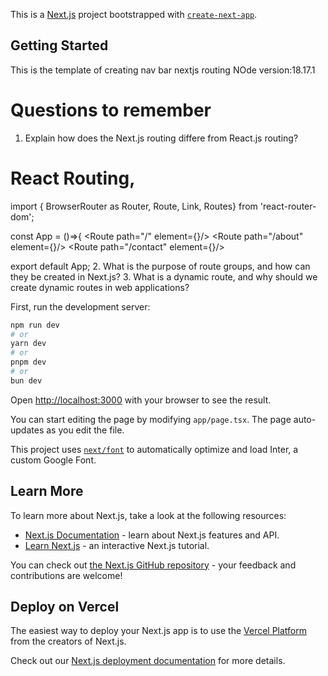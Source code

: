 This is a [Next.js](https://nextjs.org/) project bootstrapped with [`create-next-app`](https://github.com/vercel/next.js/tree/canary/packages/create-next-app).

## Getting Started

This is the template of creating nav bar nextjs routing
NOde version:18.17.1

# Questions to remember

1. Explain how does the Next.js routing differe from React.js routing?

# React Routing,

import { BrowserRouter as Router, Route, Link, Routes} from 'react-router-dom';

const App = ()=>{
<Router>
<Routes>
<Route path="/" element={<Home/>}/>
<Route path="/about" element={<About/>}/>
<Route path="/contact" element={<Contact/>}/>
</Routes>
</Router>

export default App; 2. What is the purpose of route groups, and how can they be created in Next.js? 3. What is a dynamic route, and why should we create dynamic routes in web applications?

First, run the development server:

```bash
npm run dev
# or
yarn dev
# or
pnpm dev
# or
bun dev
```

Open [http://localhost:3000](http://localhost:3000) with your browser to see the result.

You can start editing the page by modifying `app/page.tsx`. The page auto-updates as you edit the file.

This project uses [`next/font`](https://nextjs.org/docs/basic-features/font-optimization) to automatically optimize and load Inter, a custom Google Font.

## Learn More

To learn more about Next.js, take a look at the following resources:

- [Next.js Documentation](https://nextjs.org/docs) - learn about Next.js features and API.
- [Learn Next.js](https://nextjs.org/learn) - an interactive Next.js tutorial.

You can check out [the Next.js GitHub repository](https://github.com/vercel/next.js/) - your feedback and contributions are welcome!

## Deploy on Vercel

The easiest way to deploy your Next.js app is to use the [Vercel Platform](https://vercel.com/new?utm_medium=default-template&filter=next.js&utm_source=create-next-app&utm_campaign=create-next-app-readme) from the creators of Next.js.

Check out our [Next.js deployment documentation](https://nextjs.org/docs/deployment) for more details.
